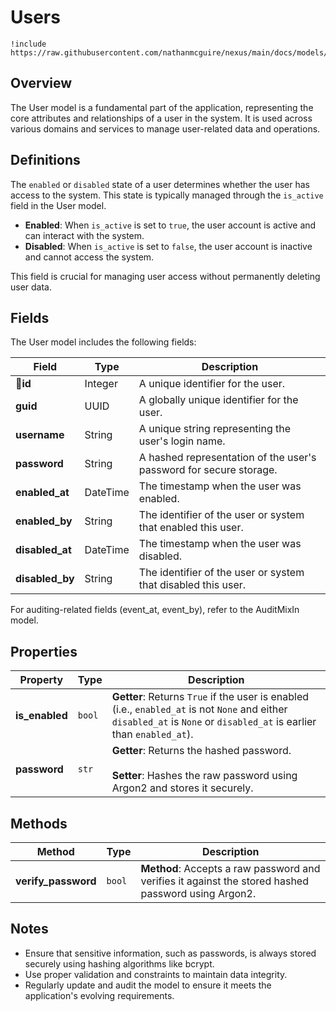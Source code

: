 # Users

```puml
!include https://raw.githubusercontent.com/nathanmcguire/nexus/main/docs/models/users.puml
```

## Overview
The User model is a fundamental part of the application, representing the core attributes and relationships of a user in the system. It is used across various domains and services to manage user-related data and operations.

## Definitions

The `enabled` or `disabled` state of a user determines whether the user has access to the system. This state is typically managed through the `is_active` field in the User model.

- **Enabled**: When `is_active` is set to `true`, the user account is active and can interact with the system.
- **Disabled**: When `is_active` is set to `false`, the user account is inactive and cannot access the system.

This field is crucial for managing user access without permanently deleting user data.

## Fields
The User model includes the following fields:

| Field        | Type      | Description                                                                 |
|--------------|-----------|-----------------------------------------------------------------------------|
| 🔑**id**       | Integer   |  A unique identifier for the user.                                       |
| **guid**     | UUID      | A globally unique identifier for the user.                                 |
| **username** | String    | A unique string representing the user's login name.                        |
| **password** | String    | A hashed representation of the user's password for secure storage.         |
| **enabled_at** | DateTime  | The timestamp when the user was enabled.                                |
| **enabled_by** | String    | The identifier of the user or system that enabled this user.            |
| **disabled_at**| DateTime  | The timestamp when the user was disabled.                               |
| **disabled_by**| String    | The identifier of the user or system that disabled this user.           |

For auditing-related fields (event_at, event_by), refer to the AuditMixIn model.

## Properties

| Property      | Type      | Description                                                                 |
|---------------|-----------|-----------------------------------------------------------------------------|
| **is_enabled** | `bool`   | **Getter**: Returns `True` if the user is enabled (i.e., `enabled_at` is not `None` and either `disabled_at` is `None` or `disabled_at` is earlier than `enabled_at`). |
| **password**   | `str`    | **Getter**: Returns the hashed password.<br /><br />**Setter**: Hashes the raw password using Argon2 and stores it securely.|

## Methods

| Method            | Type      | Description                                                                 |
|-------------------|-----------|-----------------------------------------------------------------------------|
| **verify_password** | `bool` | **Method**: Accepts a raw password and verifies it against the stored hashed password using Argon2. |

## Notes
- Ensure that sensitive information, such as passwords, is always stored securely using hashing algorithms like bcrypt.
- Use proper validation and constraints to maintain data integrity.
- Regularly update and audit the model to ensure it meets the application's evolving requirements.